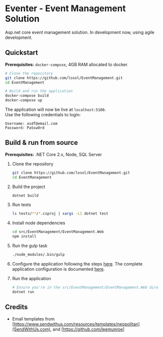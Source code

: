 # Eventer - Event Management Solution
Asp.net core event management solution. In development now, using agile development. 

## Quickstart

**Prerequisites:** `docker-compose`, 4GB RAM allocated to docker.

```bash
# Clone the repository
git clone https://github.com/losol/EventManagement.git
cd EventManagement

# Build and run the application
docker-compose build
docker-compose up
```

The application will now be live at `localhost:5100`.   
Use the following credentials to login:

```text
Username: asdf@email.com
Password: PaSsw0rd
```

## Build & run from source

**Prerequisites:** .NET Core 2.x, Node, SQL Server

1. Clone the repository

    ```bash
    git clone https://github.com/losol/EventManagement.git
    cd EventManagement
    ```

2. Build the project

    ```bash
    dotnet build
    ```

3. Run tests

    ```bash
    ls tests/**/*.csproj | xargs -L1 dotnet test
    ```

4. Install node dependencies

    ```bash
    cd src/EventManagement/EventManagement.Web
    npm install
    ```

5. Run the gulp task

    ```bash
    ./node_modules/.bin/gulp
    ```

6. Configure the application following the steps [here](./docs/Setup/Install.md#configure-your-app). The complete application configuration is documented [here](./docs/Setup/Configuration.md).

7. Run the application

    ```bash
    # Ensure you're in the src/EventManagement/EventManagement.Web directory
    dotnet run
    ```

## Credits
* Email templates from [https://www.sendwithus.com/resources/templates/neopolitan](SendWithUs.com), and [https://github.com/leemunroe]
